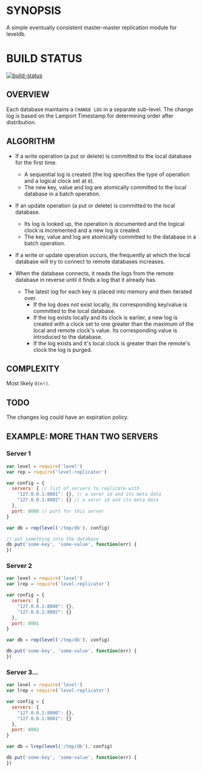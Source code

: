 # SYNOPSIS
A simple eventually consistent master-master replication module for leveldb.

# BUILD STATUS
[![build-status](https://www.codeship.io/projects/0d604520-6cc1-0131-203c-22ccfa4c21c9/status)](https://www.codeship.io/projects/13128)

## OVERVIEW
Each database maintains a `CHANGE LOG` in a separate sub-level. The change log
is based on the Lamport Timestamp for determining order after distribution.

## ALGORITHM
- If a write operation (a put or delete) is committed to the local database
  for the first time.

  - A sequential log is created (the log specifies the type of operation and
    a logical clock set at `0`).
  - The new key, value and log are atomically committed to the local database
    in a batch operation.

- If an update operation (a put or delete) is committed to the local database.

  - Its log is looked up, the operation is documented and the logical clock
    is incremented and a new log is created.
  - The key, value and log are atomically committed to the database
    in a batch operation.

- If a write or update operation occurs, the frequently at which the local
  database will try to connect to remote databases increases.

- When the database connects, it reads the logs from the remote database in
  reverse until it finds a log that it already has.

  - The latest log for each key is placed into memory and then iterated over.
    - If the log does not exist locally, its corresponding key/value is 
      committed to the local database.
    - If the log exists locally and its clock is earlier, a new log is created
      with a clock set to one greater than the maximum of the local and remote
      clock's value. Its corresponding value is introduced to the database.
    - If the log exists and it's local clock is greater than the remote's clock
      the log is purged.

## COMPLEXITY
Most likely `O(n!)`.

## TODO

The changes log could have an expiration policy.

## EXAMPLE: MORE THAN TWO SERVERS

### Server 1
```js
var level = require('level')
var rep = require('level-replicator')

var config = {
  servers: { // list of servers to replicate with
    "127.0.0.1:8001": {}, // a serer id and its meta data
    "127.0.0.1:8002": {} // a serer id and its meta data
  },
  port: 8000 // port for this server
}

var db = rep(level('/tmp/db'), config) 

// put something into the database
db.put('some-key', 'some-value', function(err) {
})
```

### Server 2

```js
var level = require('level')
var lrep = require('level-replicator')

var config = {
  servers: {
    "127.0.0.1:8000": {},
    "127.0.0.1:8002": {}
  },
  port: 8001
}

var db = rep(level('/tmp/db'), config) 

db.put('some-key', 'some-value', function(err) {
})
```

### Server 3...

```js
var level = require('level')
var lrep = require('level-replicator')

var config = {
  servers: { 
    "127.0.0.1:8000": {},
    "127.0.0.1:8001": {} 
  },
  port: 8002
}

var db = lrep(level('/tmp/db'), config) 

db.put('some-key', 'some-value', function(err) {
})
```

